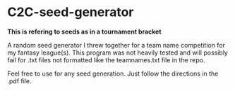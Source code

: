 # C2C-seed-generator

**This is refering to seeds as in a tournament bracket**

A random seed generator I threw together for a team name competition for my fantasy league(s). This program was not heavily tested and will possibly fail for .txt files not formatted like the teamnames.txt file in the repo.

Feel free to use for any seed generation. Just follow the directions in the .pdf file.
